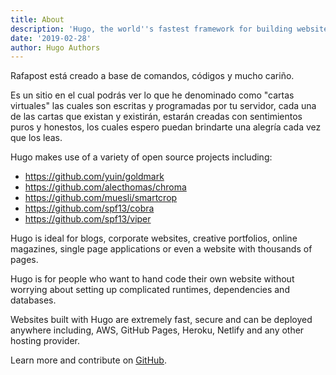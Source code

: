 ```yaml
---
title: About
description: 'Hugo, the world''s fastest framework for building websites'
date: '2019-02-28'
author: Hugo Authors
---
```


Rafapost está creado a base de comandos, códigos y mucho cariño.

Es un sitio en el cual podrás ver lo que he denominado como "cartas virtuales" las cuales son escritas y programadas por tu servidor, cada una de las cartas que existan y existirán, estarán creadas con sentimientos puros y honestos, los cuales espero puedan brindarte una alegría cada vez que los leas.

Hugo makes use of a variety of open source projects including:

* https://github.com/yuin/goldmark
* https://github.com/alecthomas/chroma
* https://github.com/muesli/smartcrop
* https://github.com/spf13/cobra
* https://github.com/spf13/viper

Hugo is ideal for blogs, corporate websites, creative portfolios, online magazines, single page applications or even a website with thousands of pages.

Hugo is for people who want to hand code their own website without worrying about setting up complicated runtimes, dependencies and databases.

Websites built with Hugo are extremely fast, secure and can be deployed anywhere including, AWS, GitHub Pages, Heroku, Netlify and any other hosting provider.

Learn more and contribute on [GitHub](https://github.com/gohugoio).
